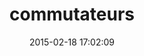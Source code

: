 ---
layout: post
title:  "commutateurs"
repo:   "guillaumerose/commutateurs"
date:   2015-02-18 17:02:09
gemurl: http://www.github.com/guillaumerose/commutateurs
---
